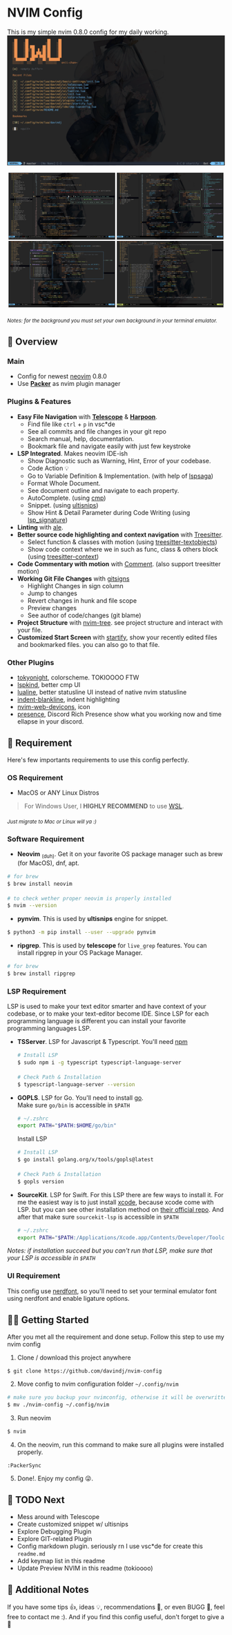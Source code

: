 #  NVIM Config
This is my simple nvim 0.8.0 config for my daily working.
![](src-readme/nvim_home.png)
<p align="center">
    <img src='./src-readme/nvim_davindj_ss_diagnostic.png' width="49%">
    <img src='./src-readme/nvim_davindj_ss_codeoutline.png' width="49%">
    <img src='./src-readme/nvim_davindj_ss_codereference.png' width="49%">
    <img src='./src-readme/nvim_davindj_ss_telescope.png' width="49%">
</p>

<sub>_Notes: for the background you must set your own background in your terminal emulator._</sub>

## 🌟 Overview
### Main
- Config for newest [neovim](https://neovim.io) 0.8.0
- Use [**Packer**](https://github.com/wbthomason/packer.nvim) as nvim plugin manager

### Plugins & Features
- **Easy File Navigation** with [**Telescope**](https://github.com/nvim-telescope/telescope.nvim) & [**Harpoon**](https://github.com/ThePrimeagen/harpoon). 
    - Find file like `ctrl` + `p` in vsc*de
    - See all commits and file changes in your git repo
    - Search manual, help, documentation.
    - Bookmark file and navigate easily with just few keystroke
- **LSP Integrated**. Makes neovim IDE-ish
    - Show Diagnostic such as Warning, Hint, Error of your codebase.
    - Code Action 💡
    - Go to Variable Definition & Implementation. (with help of [lspsaga](glepnir/lspsaga.nvim))
    - Format Whole Document.
    - See document outline and navigate to each property.
    - AutoComplete. (using [cmp](https://github.com/hrsh7th/nvim-cmp))
    - Snippet. (using [ultisnips](https://github.com/SirVer/ultisnips))
    - Show Hint & Detail Parameter during Code Writing (using [lsp_signature](https://github.com/ray-x/lsp_signature.nvim))
- **Linting** with [ale](https://github.com/dense-analysis/ale).
- **Better source code highlighting and context navigation** with [Treesitter](https://github.com/nvim-treesitter/nvim-treesitter).
    - Select function & classes with motion (using [treesitter-textobjects](https://github.com/nvim-treesitter/nvim-treesitter-textobjects))
    - Show code context where we in such as func, class & others block (using [treesitter-context](https://github.com/nvim-treesitter/nvim-treesitter-context))
- **Code Commentary with motion** with [Comment](https://github.com/numToStr/Comment.nvim). (also support treesitter motion)
- **Working Git File Changes** with [gitsigns](https://github.com/lewis6991/gitsigns.nvim)
    - Highlight Changes in sign column
    - Jump to changes
    - Revert changes in hunk and file scope
    - Preview changes
    - See author of code/changes (git blame)
- **Project Structure** with [nvim-tree](https://github.com/kyazdani42/nvim-tree.lua). see project structure and interact with your file.
- **Customized Start Screen** with [startify](https://github.com/mhinz/vim-startify), show your recently edited files and bookmarked files. you can also go to that file.

### Other Plugins
- [tokyonight](https://github.com/folke/tokyonight.nvim), colorscheme. TOKIOOOO FTW
- [lspkind](https://github.com/onsails/lspkind.nvim), better cmp UI
- [lualine](https://github.com/nvim-lualine/lualine.nvim), better statusline UI instead of native nvim statusline
- [indent-blankline](https://github.com/lukas-reineke/indent-blankline.nvim), indent highlighting
- [nvim-web-devicons](https://github.com/kyazdani42/nvim-web-devicons), icon
- [presence](https://github.com/andweeb/presence.nvim), Discord Rich Presence show what you working now and time ellapse in your discord.


## 🔧 Requirement
Here's few importants requirements to use this config perfectly.

### OS Requirement
- MacOS or ANY Linux Distros
> For Windows User, I **HIGHLY RECOMMEND** to use [WSL](https://learn.microsoft.com/en-us/windows/wsl/install).  

<sub>*Just migrate to Mac or Linux will ya :)*</sub>

### Software Requirement
- **Neovim** <sub>(duh)</sub>. Get it on your favorite OS package manager such as brew (for MacOS), dnf, apt.
```sh
# for brew
$ brew install neovim

# to check wether proper neovim is properly installed
$ nvim --version
```
- **pynvim**. This is used by **ultisnips** engine for snippet.
```sh
$ python3 -m pip install --user --upgrade pynvim
```
- **ripgrep**. This is used by **telescope** for `live_grep` features. You can install ripgrep in your OS Package Manager.
```sh
# for brew
$ brew install ripgrep
```

### LSP Requirement 
LSP is used to make your text editor smarter and have context of your codebase, or to make your text-editor become IDE. Since LSP for each programming language is different you can install your favorite programming languages LSP.
- **TSServer**. LSP for Javascript & Typescript. You'll need [npm](https://www.npmjs.com)
    ```bash
    # Install LSP
    $ sudo npm i -g typescript typescript-language-server

    # Check Path & Installation
    $ typescript-language-server --version
    ```
- **GOPLS**. LSP for Go. You'll need to install [go](https://go.dev).  
    Make sure `go/bin` is accessible in `$PATH`
    ```sh
    # ~/.zshrc
    export PATH="$PATH:$HOME/go/bin"
    ```          
    Install LSP
    ```bash
    # Install LSP
    $ go install golang.org/x/tools/gopls@latest

    # Check Path & Installation
    $ gopls version
    ```
- **SourceKit**. LSP for Swift. For this LSP there are few ways to install it. For me the easiest way is to just install [xcode](https://developer.apple.com/xcode/), because xcode come with LSP. but you can see other installation method on [their official repo](https://github.com/apple/sourcekit-lsp). And after that make sure `sourcekit-lsp` is accessible in `$PATH`
    ```sh
    # ~/.zshrc
    export PATH="$PATH:/Applications/Xcode.app/Contents/Developer/Toolchains/XcodeDefault.xctoolchain/usr/bin/sourcekit-lsp"
    ```
_Notes: if installation succeed but you can't run that LSP, make sure that your LSP is accessible in `$PATH`_

### UI Requirement
This config use [nerdfont](https://www.nerdfonts.com/font-downloads), so you'll need to set your terminal emulator font using nerdfont and enable ligature options.


## 🏃‍♂️ Getting Started
After you met all the requirement and done setup. Follow this step to use my nvim config
1. Clone / download this project anywhere
```sh
$ git clone https://github.com/davindj/nvim-config
```
2. Move config to nvim configuration folder `~/.config/nvim`
```sh
# make sure you backup your nvimconfig, otherwise it will be overwritten
$ mv ./nvim-config ~/.config/nvim
```
3. Run neovim
```sh
$ nvim
```
4. On the neovim, run this command to make sure all plugins were installed properly.
```
:PackerSync
```
5. Done!. Enjoy my config 😜.


## 🎯 TODO Next
- Mess around with Telescope
- Create customized snippet w/ ultisnips
- Explore Debugging Plugin
- Explore GIT-related Plugin 
- Config markdown plugin. seriously rn I use vsc*de for create this `readme.md`
- Add keymap list in this readme
- Update Preview NVIM in this readme (tokioooo)


## 📒 Additional Notes
If you have some tips 👍, ideas 💡, recommendations 📝, or even BUGG 👾, feel free to contact me :). And if you find this config useful, don't forget to give a 🌟
